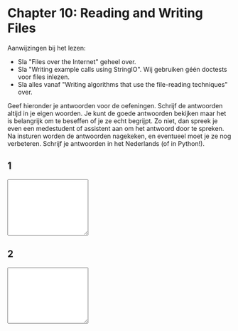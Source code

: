 # Chapter 10: Reading and Writing Files

Aanwijzingen bij het lezen:

- Sla "Files over the Internet" geheel over.
- Sla "Writing example calls using StringIO". Wij gebruiken géén doctests voor files inlezen.
- Sla alles vanaf "Writing algorithms that use the file-reading techniques" over.

Geef hieronder je antwoorden voor de oefeningen. Schrijf de antwoorden altijd in je eigen woorden. Je kunt de goede antwoorden bekijken maar het is belangrijk om te beseffen of je ze echt begrijpt. Zo niet, dan spreek je even een medestudent of assistent aan om het antwoord door te spreken. Na insturen worden de antwoorden nagekeken, en eventueel moet je ze nog verbeteren. Schrijf je antwoorden in het Nederlands (of in Python!).

## 1

<textarea name="form[q1]" rows="8" required></textarea>

## 2

<textarea name="form[q2]" rows="8" required></textarea>
